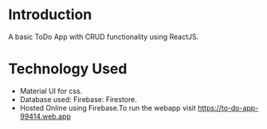 # Introduction
A basic ToDo App with CRUD functionality using ReactJS.

# Technology Used
- Material UI for css.
- Database used: Firebase: Firestore.
- Hosted Online using Firebase.To run the webapp visit  https://to-do-app-99414.web.app
